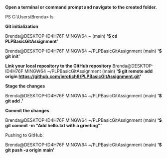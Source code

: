 **Open a terminal or command prompt and navigate to the created folder.**

PS C:\Users\Brenda> ls

**Git initialization**

Brenda@DESKTOP-ID4H76F MINGW64 ~ (main)
**'$ cd PLPBasicGitAssignment'**

Brenda@DESKTOP-ID4H76F MINGW64 ~/PLPBasicGitAssignment (main)
**'$ git init'**

**Link your local repository to the GitHub repository**
Brenda@DESKTOP-ID4H76F MINGW64 ~/PLPBasicGitAssignment (main)
**'$ git remote add origin https://github.com/jerotich8/PLPBasicGitAssignment.git'**

**Stage the changes**

Brenda@DESKTOP-ID4H76F MINGW64 ~/PLPBasicGitAssignment (main)
**'$ git add .'**

**Commit the changes**

Brenda@DESKTOP-ID4H76F MINGW64 ~/PLPBasicGitAssignment (main)
**'$ git commit -m "Add hello.txt with a greeting"'**

Pushing to GitHub:

Brenda@DESKTOP-ID4H76F MINGW64 ~/PLPBasicGitAssignment (main)
**'$ git push -u origin main'**

